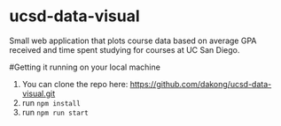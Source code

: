 # ucsd-data-visual
Small web application that plots course data based on average GPA received and time spent studying for courses at UC San Diego.

#Getting it running on your local machine
1. You can clone the repo here: https://github.com/dakong/ucsd-data-visual.git
2. run `npm install`
3. run `npm run start`
